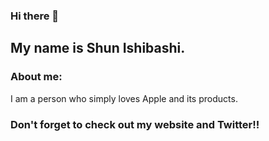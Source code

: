 ### Hi there 👋
## My name is Shun Ishibashi.

### About me:
I am a person who simply loves Apple and its products.

### Don't forget to check out my website and Twitter!!

<!--
**sshibashi777/sshibashi777** is a ✨ _special_ ✨ repository because its `README.md` (this file) appears on your GitHub profile.

Here are some ideas to get you started:

- 🔭 I’m currently working on ...
- 🌱 I’m currently learning ...
- 👯 I’m looking to collaborate on ...
- 🤔 I’m looking for help with ...
- 💬 Ask me about ...
- 📫 How to reach me: ...
- 😄 Pronouns: ...
- ⚡ Fun fact: ...
-->
